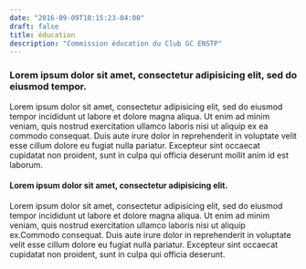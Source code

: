 ```yaml
---
date: "2016-09-09T10:15:23-04:00"
draft: false
title: éducation
description: "Commission éducation du Club GC ENSTP"
---
```


<h3 id="marketing-oriented-to-the-targated-customers">
Lorem ipsum dolor sit amet, consectetur adipisicing elit, sed do eiusmod tempor.</h3>

<p>Lorem ipsum dolor sit amet, consectetur adipisicing elit, sed do eiusmod tempor incididunt ut labore et
  dolore magna aliqua. Ut enim ad minim veniam, quis nostrud exercitation ullamco laboris nisi ut aliquip ex
  ea commodo consequat. Duis aute irure dolor in reprehenderit in voluptate velit esse cillum dolore eu
  fugiat
  nulla pariatur. Excepteur sint occaecat cupidatat non proident, sunt in culpa qui officia deserunt mollit
  anim id est laborum.</p>

<h4 id="marketing-improvement-strategy">Lorem ipsum dolor sit amet, consectetur adipisicing elit.</h4>

<p>Lorem ipsum dolor sit amet, consectetur adipisicing elit, sed do eiusmod tempor incididunt ut labore et
  dolore magna aliqua. Ut enim ad minim veniam, quis nostrud exercitation ullamco laboris nisi ut aliquip
  ex.Commodo consequat. Duis aute irure dolor in reprehenderit in voluptate velit esse cillum dolore eu
  fugiat
  nulla pariatur. Excepteur sint occaecat cupidatat non proident, sunt in culpa qui officia deserunt.</p>
